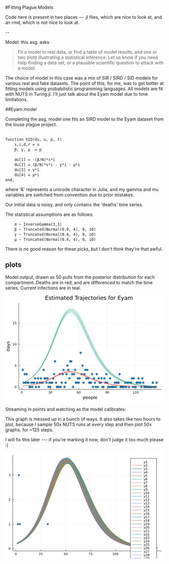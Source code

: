#Fitting Plague Models


Code here is present in two places — .jl files, which are nice to look at, and an rmd, which is not nice to look at. 

--

Model: this asg. asks

>  Fit a model to real data, or find a table of model results, and one or two plots illustrating a statistical inference. Let us know if you need help finding a data set, or a plausible scientific question to attack with a model.

The choice of model in this case was a mix of SIR / SIRD / SID models for various real and fake datasets. The point of this, for me, was to get better at fitting models using probabilistic programming languages. All models are fit with NUTS in Turing.jl. I'll just talk about the Eyam model due to time limitations.

##Eyam model

Completing the asg, model one fits an SIRD model to the Eyam dataset from the louse plague project. 

```{julia}

function SID(du, u, p, t)
    s,i,d,r = u 
    β, γ, μ  = p  

    du[1] = -(β/N)*s*i
    du[2] = (β/N)*s*i - γ*i - μ*i
    du[3] = γ*i
    du[4] = μ*i
end;

```


where '&' represents a unicode character in Julia, and my gamma and mu variables are switched from convention due to prior mistakes.

Our initial data is noisy, and only contains the 'deaths' time series.

The statistical assumptions are as follows:


```{julia}
    σ ~ InverseGamma(3,1)
    β ~ Truncated(Normal(0.9, 4), 0, 10)
    γ ~ Truncated(Normal(0.4, 4), 0, 10)
    μ ~ Truncated(Normal(0.4, 4), 0, 10)
```

There is no good reason for these picks, but I don't think they're that awful.

## plots

Model output, drawn as 50 pulls from the posterior distribution for each compartment. Deaths are in red, and are differenced to match the time series. Current infections are in teal. 




<img src="https://raw.githubusercontent.com/JasonPekos/Stat744/07d3c1646480536f6e1636417009532f63d00cf2/HW4/plot_92.svg
">



Streaming in points and watching as the model calibrates:




This graph is messed up in a bunch of ways. It also takes like two hours to plot, because I sample 50x NUTS runs at every step and then plot 50x graphs, for ~125 steps. 

I will fix this later --- if you're marking it now, don't judge it too much please :(



<img src="https://raw.githubusercontent.com/JasonPekos/Stat744/main/HW4/plot_113.gif">





